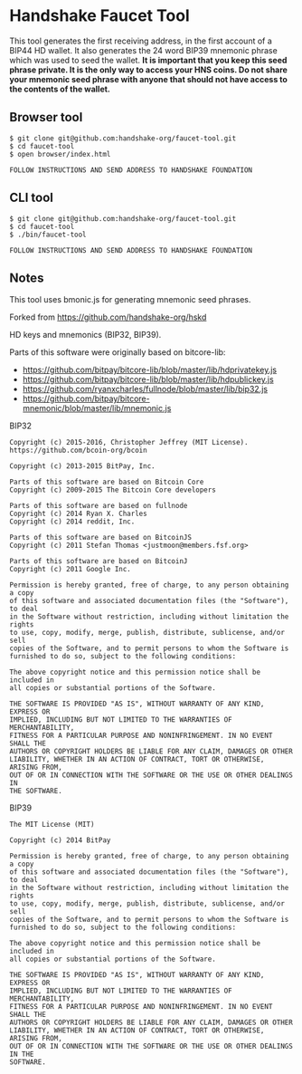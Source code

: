 # Handshake Faucet Tool
This tool generates the first receiving address, in the first account of a
BIP44 HD wallet. It also generates the 24 word BIP39 mnemonic phrase which was
used to seed the wallet. **It is important that you keep this seed phrase
private. It is the only way to access your HNS coins. Do not share your
mnemonic seed phrase with anyone that should not have access to the contents
of the wallet.**

## Browser tool
```
$ git clone git@github.com:handshake-org/faucet-tool.git
$ cd faucet-tool
$ open browser/index.html

FOLLOW INSTRUCTIONS AND SEND ADDRESS TO HANDSHAKE FOUNDATION
```

## CLI tool
```
$ git clone git@github.com:handshake-org/faucet-tool.git
$ cd faucet-tool
$ ./bin/faucet-tool

FOLLOW INSTRUCTIONS AND SEND ADDRESS TO HANDSHAKE FOUNDATION
```

## Notes

This tool uses bmonic.js for generating mnemonic seed phrases.

Forked from https://github.com/handshake-org/hskd

HD keys and mnemonics (BIP32, BIP39).

Parts of this software were originally based on bitcore-lib:

- https://github.com/bitpay/bitcore-lib/blob/master/lib/hdprivatekey.js
- https://github.com/bitpay/bitcore-lib/blob/master/lib/hdpublickey.js
- https://github.com/ryanxcharles/fullnode/blob/master/lib/bip32.js
- https://github.com/bitpay/bitcore-mnemonic/blob/master/lib/mnemonic.js

BIP32

```
Copyright (c) 2015-2016, Christopher Jeffrey (MIT License).
https://github.com/bcoin-org/bcoin

Copyright (c) 2013-2015 BitPay, Inc.

Parts of this software are based on Bitcoin Core
Copyright (c) 2009-2015 The Bitcoin Core developers

Parts of this software are based on fullnode
Copyright (c) 2014 Ryan X. Charles
Copyright (c) 2014 reddit, Inc.

Parts of this software are based on BitcoinJS
Copyright (c) 2011 Stefan Thomas <justmoon@members.fsf.org>

Parts of this software are based on BitcoinJ
Copyright (c) 2011 Google Inc.

Permission is hereby granted, free of charge, to any person obtaining a copy
of this software and associated documentation files (the "Software"), to deal
in the Software without restriction, including without limitation the rights
to use, copy, modify, merge, publish, distribute, sublicense, and/or sell
copies of the Software, and to permit persons to whom the Software is
furnished to do so, subject to the following conditions:

The above copyright notice and this permission notice shall be included in
all copies or substantial portions of the Software.

THE SOFTWARE IS PROVIDED "AS IS", WITHOUT WARRANTY OF ANY KIND, EXPRESS OR
IMPLIED, INCLUDING BUT NOT LIMITED TO THE WARRANTIES OF MERCHANTABILITY,
FITNESS FOR A PARTICULAR PURPOSE AND NONINFRINGEMENT. IN NO EVENT SHALL THE
AUTHORS OR COPYRIGHT HOLDERS BE LIABLE FOR ANY CLAIM, DAMAGES OR OTHER
LIABILITY, WHETHER IN AN ACTION OF CONTRACT, TORT OR OTHERWISE, ARISING FROM,
OUT OF OR IN CONNECTION WITH THE SOFTWARE OR THE USE OR OTHER DEALINGS IN
THE SOFTWARE.
```

BIP39

```
The MIT License (MIT)

Copyright (c) 2014 BitPay

Permission is hereby granted, free of charge, to any person obtaining a copy
of this software and associated documentation files (the "Software"), to deal
in the Software without restriction, including without limitation the rights
to use, copy, modify, merge, publish, distribute, sublicense, and/or sell
copies of the Software, and to permit persons to whom the Software is
furnished to do so, subject to the following conditions:

The above copyright notice and this permission notice shall be included in
all copies or substantial portions of the Software.

THE SOFTWARE IS PROVIDED "AS IS", WITHOUT WARRANTY OF ANY KIND, EXPRESS OR
IMPLIED, INCLUDING BUT NOT LIMITED TO THE WARRANTIES OF MERCHANTABILITY,
FITNESS FOR A PARTICULAR PURPOSE AND NONINFRINGEMENT. IN NO EVENT SHALL THE
AUTHORS OR COPYRIGHT HOLDERS BE LIABLE FOR ANY CLAIM, DAMAGES OR OTHER
LIABILITY, WHETHER IN AN ACTION OF CONTRACT, TORT OR OTHERWISE, ARISING FROM,
OUT OF OR IN CONNECTION WITH THE SOFTWARE OR THE USE OR OTHER DEALINGS IN THE
SOFTWARE.
```
